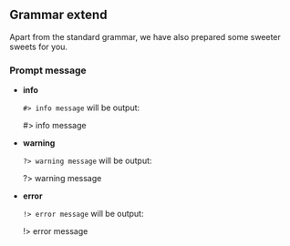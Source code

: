 ## Grammar extend
Apart from the standard grammar, we have also prepared some sweeter sweets for you.

### Prompt message

- **info**

    `#> info message` will be output:

    #> info message

- **warning**

    `?> warning message` will be output:

    ?> warning message

- **error**

    `!> error message` will be output:

    !> error message





